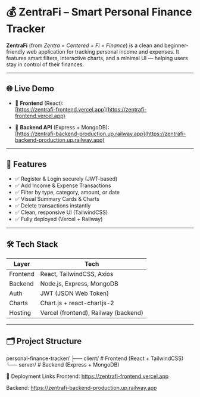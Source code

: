 # 💰 ZentraFi – Smart Personal Finance Tracker

**ZentraFi** (from *Zentra = Centered* + *Fi = Finance*) is a clean and beginner-friendly web application for tracking personal income and expenses. It features smart filters, interactive charts, and a minimal UI — helping users stay in control of their finances.

---

## 🌐 Live Demo

- 🔗 **Frontend** (React):  
  [https://zentrafi-frontend.vercel.app](https://zentrafi-frontend.vercel.app)

- 🔗 **Backend API** (Express + MongoDB):  
  [https://zentrafi-backend-production.up.railway.app](https://zentrafi-backend-production.up.railway.app)

---

## 📌 Features

- ✅ Register & Login securely (JWT-based)
- ✅ Add Income & Expense Transactions
- ✅ Filter by type, category, amount, or date
- ✅ Visual Summary Cards & Charts
- ✅ Delete transactions instantly
- ✅ Clean, responsive UI (TailwindCSS)
- ✅ Fully deployed (Vercel + Railway)

---

## 🛠 Tech Stack

| Layer     | Tech                          |
|-----------|-------------------------------|
| Frontend  | React, TailwindCSS, Axios     |
| Backend   | Node.js, Express, MongoDB     |
| Auth      | JWT (JSON Web Token)          |
| Charts    | Chart.js + react-chartjs-2    |
| Hosting   | Vercel (frontend), Railway (backend) |

---

## 🗂️ Project Structure

personal-finance-tracker/
├── client/ # Frontend (React + TailwindCSS)
└── server/ # Backend (Express + MongoDB)

🚀 Deployment Links
Frontend: https://zentrafi-frontend.vercel.app

Backend: https://zentrafi-backend-production.up.railway.app
